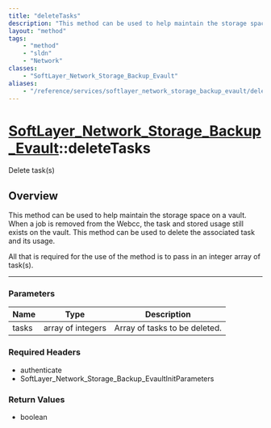 ```yaml
---
title: "deleteTasks"
description: "This method can be used to help maintain the storage space on a vault.  When a job is removed from the Webcc, the task a... "
layout: "method"
tags:
    - "method"
    - "sldn"
    - "Network"
classes:
    - "SoftLayer_Network_Storage_Backup_Evault"
aliases:
    - "/reference/services/softlayer_network_storage_backup_evault/deleteTasks"
---
```

# [SoftLayer_Network_Storage_Backup_Evault](/reference/services/SoftLayer_Network_Storage_Backup_Evault)::deleteTasks


Delete task(s)


## Overview 
This method can be used to help maintain the storage space on a vault.  When a job is removed from the Webcc, the task and stored usage still exists on the vault. This method can be used to delete the associated task and its usage. 

All that is required for the use of the method is to pass in an integer array of task(s). 



-----

### Parameters 
|Name | Type | Description |
| --- | --- | --- |
|tasks| array of integers| Array of tasks to be deleted.|


### Required Headers
* authenticate
* SoftLayer_Network_Storage_Backup_EvaultInitParameters


### Return Values
* boolean





